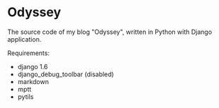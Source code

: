 Odyssey
=======

The source code of my blog "Odyssey", written in Python with Django application.

Requirements:
* django 1.6
* django_debug_toolbar (disabled)
* markdown
* mptt
* pytils
